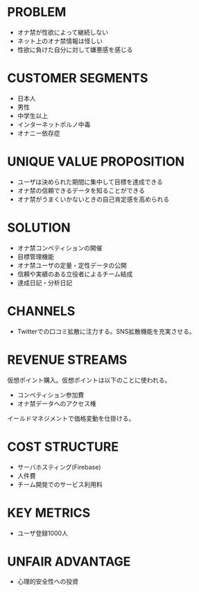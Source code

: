 # PROBLEM

* オナ禁が性欲によって継続しない
* ネット上のオナ禁情報は怪しい
* 性欲に負けた自分に対して嫌悪感を感じる

# CUSTOMER SEGMENTS

* 日本人
* 男性
* 中学生以上
* インターネットポルノ中毒
* オナニー依存症

# UNIQUE VALUE PROPOSITION

* ユーザは決められた期間に集中して目標を達成できる
* オナ禁の信頼できるデータを知ることができる
* オナ禁がうまくいかないときの自己肯定感を高められる

# SOLUTION

* オナ禁コンペティションの開催
* 目標管理機能
* オナ禁ユーザの定量・定性データの公開
* 信頼や実績のある立役者によるチーム結成
* 達成日記・分析日記

# CHANNELS

* Twitterでの口コミ拡散に注力する。SNS拡散機能を充実させる。

# REVENUE STREAMS

仮想ポイント購入。仮想ポイントは以下のことに使われる。

* コンペティション参加費
* オナ禁データへのアクセス権

イールドマネジメントで価格変動を仕掛ける。

# COST STRUCTURE

* サーバホスティング(Firebase)
* 人件費
* チーム開発でのサービス利用料

# KEY METRICS

* ユーザ登録1000人

# UNFAIR ADVANTAGE

* 心理的安全性への投資
